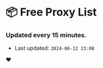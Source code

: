 # :package: Free Proxy List
### Updated every 15 minutes.

- Last updated: `2024-06-12 23:08`

:heart:
